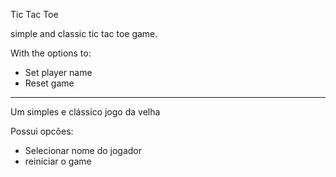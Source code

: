 Tic Tac Toe

simple and classic tic tac toe game.

With the options to:
- Set player name
- Reset game
______________________________________________

Um simples e clássico jogo da velha

Possui opcões:
- Selecionar nome do jogador
- reiniciar o game
